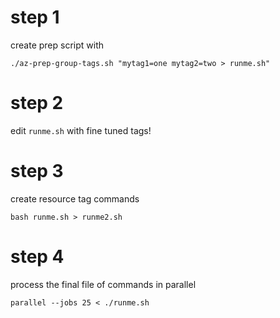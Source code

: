 # step 1

create prep script with
```console
./az-prep-group-tags.sh "mytag1=one mytag2=two > runme.sh"
```

# step 2

edit `runme.sh` with fine tuned tags!

# step 3

create resource tag commands
```console
bash runme.sh > runme2.sh
```
# step 4

process the final file of commands in parallel
```console
parallel --jobs 25 < ./runme.sh
```

